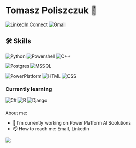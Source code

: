 # Tomasz Poliszczuk 👋

[![LinkedIn Connect](https://img.shields.io/badge/%20-Connect-black?color=14171A&labelColor=212121&logo=linkedin&logoColor=ffffff)](https://www.linkedin.com/in/tomasz-poliszczuk-30137624a/)
[![Gmail](https://img.shields.io/badge/%20-Send%20Mail-black?color=14171A&labelColor=ef5350&logo=gmail&logoColor=ffffff)](mailto:gnoinskit@gmail.com?subject=From%20GitHub&body=Hi,%20there.%20Found%20you%20from%20GitHub.)


## 🛠️ Skills
![Python](https://img.shields.io/badge/Python-3776AB?style=for-the-badge&logo=python&logoColor=white)
![Powershell](https://img.shields.io/badge/Powershell-2CA5E0?style=for-the-badge&logo=powershell&logoColor=white)
![C++](https://img.shields.io/badge/c++-%2300599C.svg?style=for-the-badge&logo=c%2B%2B&logoColor=white)

![Postgres](https://img.shields.io/badge/PostgreSQL-316192?style=for-the-badge&logo=postgresql&logoColor=white)
![MSSQL](https://img.shields.io/badge/Microsoft_SQL_Server-CC2927?style=for-the-badge&logo=microsoft-sql-server&logoColor=white)

![PowerPlatform](https://img.shields.io/badge/Microsoft_SQL_Server-CC2927?style=for-the-badge&logo=microsoft-sql-server&logoColor=white)
![HTML](https://img.shields.io/badge/HTML5-E34F26?style=for-the-badge&logo=html5&logoColor=white)
![CSS](https://img.shields.io/badge/CSS3-1572B6?style=for-the-badge&logo=css3&logoColor=white)




### Currently learning
![C#](https://img.shields.io/badge/C%23-239120?style=for-the-badge&logo=c-sharp&logoColor=white)
![R](https://img.shields.io/badge/R-276DC3?style=for-the-badge&logo=r&logoColor=white)
![Django](https://img.shields.io/badge/django-%23092E20.svg?style=for-the-badge&logo=django&logoColor=white)

###
About me:

- 🔭 I’m currently working on Power Platform AI Soolutions
- 📫 How to reach me: Email, LinkedIn


<a href="">
  <img align="center" src="https://github-readme-stats.vercel.app/api/top-langs/?username=tpoliszczuk&theme=blue-green"
</a>
